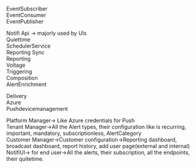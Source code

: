 EventSubscriber  
EventConsumer  
EventPublisher  

Notifi Api -> majorly used by UIs  
Quiettime  
SchedulerService  
Reporting Sync  
Reporting  
Voltage  
Triggering  
Composition  
AlertEnrichment  

Delivery  
Azure  
Pushdevicemanagement  

Platform Manager-> Like Azure credentials for Push  
Tenant Manager->All the Alert types, their configuration like is recurring, important, mandatory, subscriptionless, AlertCategory  
Customer Manager->Customer configuration->Reporting dashboard, broadcast dashboard, report history, add user page(external and internal)   
NotifiUI-> for end user->All the alerts, their subscription, all the endpoints, their quitetime.  


